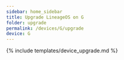 ```yaml
---
sidebar: home_sidebar
title: Upgrade LineageOS on G
folder: upgrade
permalink: /devices/G/upgrade
device: G
---
```

{% include templates/device_upgrade.md %}
